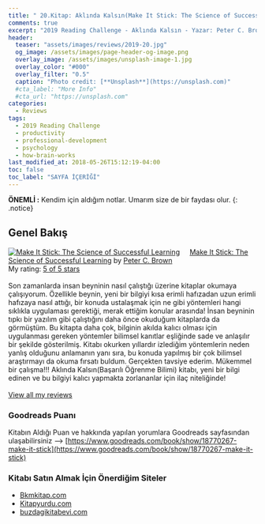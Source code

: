 ```yaml
---
title: " 20.Kitap: Aklında Kalsın(Make It Stick: The Science of Successful Learning)"
comments: true
excerpt: "2019 Reading Challenge - Aklında Kalsın - Yazar: Peter C. Brown,  Henry L. Roediger III, Mark A. McDaniel"
header:
  teaser: "assets/images/reviews/2019-20.jpg"
  og_image: /assets/images/page-header-og-image.png
  overlay_image: /assets/images/unsplash-image-1.jpg
  overlay_color: "#000"
  overlay_filter: "0.5"
  caption: "Photo credit: [**Unsplash**](https://unsplash.com)"
  #cta_label: "More Info"
  #cta_url: "https://unsplash.com"
categories:
  - Reviews
tags:
  - 2019 Reading Challenge
  - productivity
  - professional-development
  - psychology
  - how-brain-works
last_modified_at: 2018-05-26T15:12:19-04:00
toc: false
toc_label: "SAYFA İÇERİĞİ"
---
```




**ÖNEMLİ :** Kendim için aldığım notlar. Umarım size de bir faydası olur.
{: .notice}

## Genel Bakış


<a href="https://www.goodreads.com/book/show/18770267-make-it-stick" style="float: left; padding-right: 20px"><img border="0" alt="Make It Stick: The Science of Successful Learning" src="https://i.gr-assets.com/images/S/compressed.photo.goodreads.com/books/1436742344l/18770267._SX98_.jpg" /></a><a href="https://www.goodreads.com/book/show/18770267-make-it-stick">Make It Stick: The Science of Successful Learning</a> by <a href="https://www.goodreads.com/author/show/47555.Peter_C_Brown">Peter C. Brown</a><br/>
My rating: <a href="https://www.goodreads.com/review/show/2713029299">5 of 5 stars</a><br /><br />
Son zamanlarda insan beyninin nasıl çalıştığı üzerine kitaplar okumaya çalışıyorum. Özellikle beynin, yeni bir bilgiyi kısa erimli hafızadan uzun erimli hafızaya nasıl attığı, bir konuda ustalaşmak için ne gibi yöntemleri hangi sıklıkla uygulaması gerektiği, merak ettiğim konular arasında! İnsan beyninin tıpkı bir yazılım gibi çalıştığını daha önce okuduğum kitaplarda da görmüştüm. Bu kitapta daha çok, bilginin akılda kalıcı olması için uygulanması gereken yöntemler bilimsel kanıtlar eşliğinde sade ve anlaşılır bir şekilde gösterilmiş. Kitabı okurken yıllardır izlediğim yöntemlerin neden yanlış olduğunu anlamanın yanı sıra, bu konuda yapılmış bir çok bilimsel araştırmayı da okuma fırsatı buldum. Gerçekten tavsiye ederim. Mükemmel bir çalışma!!! Aklında Kalsın(Başarılı Öğrenme Bilimi) kitabı, yeni bir bilgi edinen ve bu bilgiyi kalıcı yapmakta zorlananlar için ilaç niteliğinde!
<br/><br/>
<a href="https://www.goodreads.com/review/list/88145705-hasan-elik">View all my reviews</a>


### Goodreads Puanı

Kitabın Aldığı Puan ve hakkında yapılan yorumlara Goodreads sayfasından ulaşabilirsiniz --> [https://www.goodreads.com/book/show/18770267-make-it-stick](https://www.goodreads.com/book/show/18770267-make-it-stick)

### Kitabı Satın Almak İçin Önerdiğim Siteler

- [Bkmkitap.com](https://www.bkmkitap.com/basarili-ogrenme-bilimi-aklinda-kalsin?gclid=Cj0KCQjwy97qBRDoARIsAITONTLC1xjx_-TX8G0hKser1fifm2DDQVCBsBY5klzj5ljzzeZZpUBrcOYaAsHXEALw_wcB)
- [Kitapyurdu.com](https://www.kitapyurdu.com/kitap/aklinda-kalsin-amp-basarili-ogrenme-bilimi/417988.html?gclid=Cj0KCQjwy97qBRDoARIsAITONTKb95uHUyVCvuoRV0dSsRiAq5AGG3nMrRycUG7Aie_iJW6JS1a_N7caAoeTEALw_wcB)
- [buzdagikitabevi.com](https://www.buzdagikitabevi.com/aklinda-kalsin-basarili-ogrenme-bilimi)
